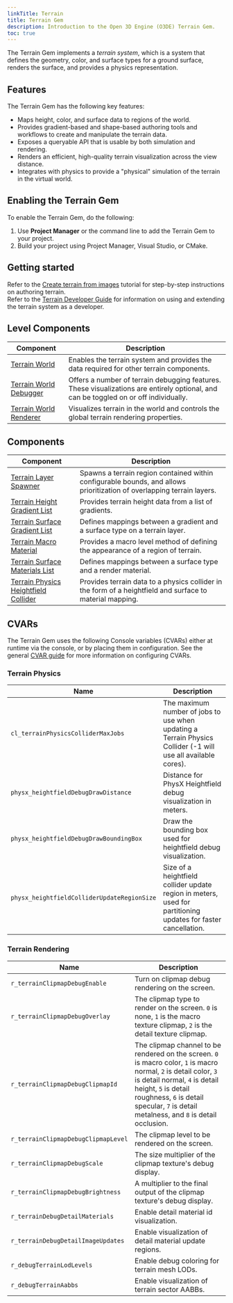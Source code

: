 ```yaml
---
linkTitle: Terrain
title: Terrain Gem
description: Introduction to the Open 3D Engine (O3DE) Terrain Gem.
toc: true
---
```



The Terrain Gem implements a *terrain system*, which is a system that defines the geometry, color, and surface types for a ground surface, renders the surface, and provides a physics representation.

## Features

The Terrain Gem has the following key features:

* Maps height, color, and surface data to regions of the world.
* Provides gradient-based and shape-based authoring tools and workflows to create and manipulate the terrain data.
* Exposes a queryable API that is usable by both simulation and rendering.
* Renders an efficient, high-quality terrain visualization across the view distance.
* Integrates with physics to provide a "physical" simulation of the terrain in the virtual world.

## Enabling the Terrain Gem

To enable the Terrain Gem, do the following:

1. Use **Project Manager** or the command line to add the Terrain Gem to your project.
2. Build your project using Project Manager, Visual Studio, or CMake.

## Getting started

Refer to the [Create terrain from images](/docs/learning-guide/tutorials/environments/create-terrain-from-images) tutorial for step-by-step instructions on authoring terrain.  
Refer to the [Terrain Developer Guide](/docs/user-guide/visualization/environments/terrain/terrain-developer-guide) for information on using and extending the terrain system as a developer.

## Level Components

| Component | Description |
| - | - |
| [Terrain World](/docs/user-guide/components/reference/terrain/world) | Enables the terrain system and provides the data required for other terrain components. |
| [Terrain World Debugger](/docs/user-guide/components/reference/terrain/layer_spawner) | Offers a number of terrain debugging features. These visualizations are entirely optional, and can be toggled on or off individually. |
| [Terrain World Renderer](/docs/user-guide/components/reference/terrain/layer_spawner) | Visualizes terrain in the world and controls the global terrain rendering properties. |

## Components

| Component | Description |
| - | - |
| [Terrain Layer Spawner](/docs/user-guide/components/reference/terrain/layer_spawner) | Spawns a terrain region contained within configurable bounds, and allows prioritization of overlapping terrain layers. |
| [Terrain Height Gradient List](/docs/user-guide/components/reference/terrain/height_gradient_list) | Provides terrain height data from a list of gradients. |
| [Terrain Surface Gradient List](/docs/user-guide/components/reference/terrain/surface-gradient-list) | Defines mappings between a gradient and a surface type on a terrain layer. |
| [Terrain Macro Material](/docs/user-guide/components/reference/terrain/terrain-macro-material) | Provides a macro level method of defining the appearance of a region of terrain. |
| [Terrain Surface Materials List](/docs/user-guide/components/reference/terrain/surface-material-list) | Defines mappings between a surface type and a render material. |
| [Terrain Physics Heightfield Collider](/docs/user-guide/components/reference/terrain/terrain-physics-collider) | Provides terrain data to a physics collider in the form of a heightfield and surface to material mapping. |

## CVARs

The Terrain Gem uses the following Console variables (CVARs) either at runtime via the console, or by placing them in configuration. See the general [CVAR guide](/docs/user-guide/appendix/cvars/) for more information on configuring CVARs.

### Terrain Physics

| Name | Description |
| - | - |
| `cl_terrainPhysicsColliderMaxJobs` | The maximum number of jobs to use when updating a Terrain Physics Collider (-1 will use all available cores). |
| `physx_heightfieldDebugDrawDistance` | Distance for PhysX Heightfield debug visualization in meters. |
| `physx_heightfieldDebugDrawBoundingBox` | Draw the bounding box used for heightfield debug visualization. |
| `physx_heightfieldColliderUpdateRegionSize` | Size of a heightfield collider update region in meters, used for partitioning updates for faster cancellation. |

### Terrain Rendering

| Name | Description |
| - | - |
| `r_terrainClipmapDebugEnable` | Turn on clipmap debug rendering on the screen. |
| `r_terrainClipmapDebugOverlay` | The clipmap type to render on the screen. `0` is none, `1` is the macro texture clipmap, `2` is the detail texture clipmap. |
| `r_terrainClipmapDebugClipmapId` | The clipmap channel to be rendered on the screen. `0` is macro color, `1` is macro normal, `2` is detail color, `3` is detail normal, `4` is detail height, `5` is detail roughness, `6` is detail specular, `7` is detail metalness, and `8` is detail occlusion. |
| `r_terrainClipmapDebugClipmapLevel` | The clipmap level to be rendered on the screen. |
| `r_terrainClipmapDebugScale` | The size multiplier of the clipmap texture's debug display. |
| `r_terrainClipmapDebugBrightness` | A multiplier to the final output of the clipmap texture's debug display. |
| `r_terrainDebugDetailMaterials` | Enable detail material id visualization. |
| `r_terrainDebugDetailImageUpdates` | Enable visualization of detail material update regions. |
| `r_debugTerrainLodLevels` | Enable debug coloring for terrain mesh LODs. |
| `r_debugTerrainAabbs` | Enable visualization of terrain sector AABBs. |
